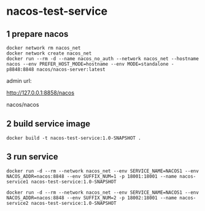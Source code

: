 # nacos-test-service


## 1 prepare nacos
```
docker network rm nacos_net
docker network create nacos_net
docker run --rm -d --name nacos_no_auth --network nacos_net --hostname nacos --env PREFER_HOST_MODE=hostname --env MODE=standalone -p8848:8848 nacos/nacos-server:latest
```
admin url:

http://127.0.0.1:8858/nacos

nacos/nacos

## 2 build service image
```
docker build -t nacos-test-service:1.0-SNAPSHOT .
```

## 3 run service
```
docker run -d --rm --network nacos_net --env SERVICE_NAME=NACOS1 --env NACOS_ADDR=nacos:8848 --env SUFFIX_NUM=1 -p 18001:18001 --name nacos-service1 nacos-test-service:1.0-SNAPSHOT

docker run -d --rm --network nacos_net --env SERVICE_NAME=NACOS1 --env NACOS_ADDR=nacos:8848 --env SUFFIX_NUM=2 -p 18002:18001 --name nacos-service2 nacos-test-service:1.0-SNAPSHOT
```
